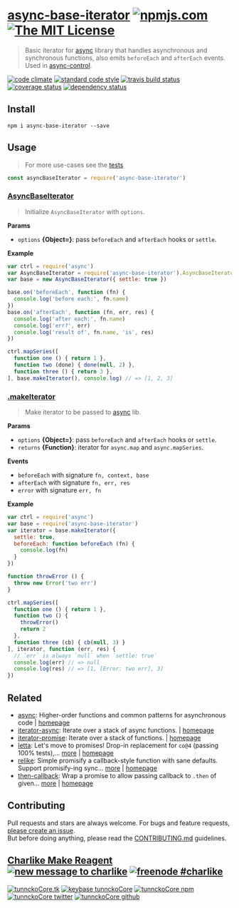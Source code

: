 # [async-base-iterator][author-www-url] [![npmjs.com][npmjs-img]][npmjs-url] [![The MIT License][license-img]][license-url] 

> Basic iterator for [async][] library that handles asynchronous and synchronous functions, also emits `beforeEach` and `afterEach` events. Used in [async-control][].

[![code climate][codeclimate-img]][codeclimate-url] [![standard code style][standard-img]][standard-url] [![travis build status][travis-img]][travis-url] [![coverage status][coveralls-img]][coveralls-url] [![dependency status][david-img]][david-url]

## Install
```
npm i async-base-iterator --save
```

## Usage
> For more use-cases see the [tests](./test.js)

```js
const asyncBaseIterator = require('async-base-iterator')
```

### [AsyncBaseIterator](index.js#L42)
> Initialize `AsyncBaseIterator` with `options`.

**Params**

* `options` **{Object=}**: pass `beforeEach` and `afterEach` hooks or `settle`.    

**Example**

```js
var ctrl = require('async')
var AsyncBaseIterator = require('async-base-iterator').AsyncBaseIterator
var base = new AsyncBaseIterator({ settle: true })

base.on('beforeEach', function (fn) {
  console.log('before each:', fn.name)
})
base.on('afterEach', function (fn, err, res) {
  console.log('after each:', fn.name)
  console.log('err?', err)
  console.log('result of', fn.name, 'is', res)
})

ctrl.mapSeries([
  function one () { return 1 },
  function two (done) { done(null, 2) },
  function three () { return 3 },
], base.makeIterator(), console.log) // => [1, 2, 3]
```

### [.makeIterator](index.js#L105)
> Make iterator to be passed to [async][] lib.

**Params**

* `options` **{Object=}**: pass `beforeEach` and `afterEach` hooks or `settle`.    
* `returns` **{Function}**: iterator for `async.map` and `async.mapSeries`.  

**Events**

* `beforeEach` with signature `fn, context, base`  
* `afterEach` with signature `fn, err, res`  
* `error` with signature `err, fn`  

**Example**

```js
var ctrl = require('async')
var base = require('async-base-iterator')
var iterator = base.makeIterator({
  settle: true,
  beforeEach: function beforeEach (fn) {
    console.log(fn)
  }
})

function throwError () {
  throw new Error('two err')
}

ctrl.mapSeries([
  function one () { return 1 },
  function two () {
    throwError()
    return 2
  },
  function three (cb) { cb(null, 3) }
], iterator, function (err, res) {
  // `err` is always `null` when `settle: true`
  console.log(err) // => null
  console.log(res) // => [1, [Error: two err], 3]
})
```

## Related
* [async](https://www.npmjs.com/package/async): Higher-order functions and common patterns for asynchronous code | [homepage](https://github.com/caolan/async)
* [iterator-async](https://www.npmjs.com/package/iterator-async): Iterate over a stack of async functions. | [homepage](https://github.com/doowb/iterator-async)
* [iterator-promise](https://www.npmjs.com/package/iterator-promise): Iterate over a stack of functions. | [homepage](https://github.com/doowb/iterator-promise)
* [letta](https://www.npmjs.com/package/letta): Let's move to promises! Drop-in replacement for `co@4` (passing 100% tests),… [more](https://www.npmjs.com/package/letta) | [homepage](https://github.com/hybridables/letta)
* [relike](https://www.npmjs.com/package/relike): Simple promisify a callback-style function with sane defaults. Support promisify-ing sync… [more](https://www.npmjs.com/package/relike) | [homepage](https://github.com/hybridables/relike)
* [then-callback](https://www.npmjs.com/package/then-callback): Wrap a promise to allow passing callback to `.then` of given… [more](https://www.npmjs.com/package/then-callback) | [homepage](https://github.com/hybridables/then-callback)

## Contributing
Pull requests and stars are always welcome. For bugs and feature requests, [please create an issue](https://github.com/tunnckoCore/async-base-iterator/issues/new).  
But before doing anything, please read the [CONTRIBUTING.md](./CONTRIBUTING.md) guidelines.

## [Charlike Make Reagent](http://j.mp/1stW47C) [![new message to charlike][new-message-img]][new-message-url] [![freenode #charlike][freenode-img]][freenode-url]

[![tunnckoCore.tk][author-www-img]][author-www-url] [![keybase tunnckoCore][keybase-img]][keybase-url] [![tunnckoCore npm][author-npm-img]][author-npm-url] [![tunnckoCore twitter][author-twitter-img]][author-twitter-url] [![tunnckoCore github][author-github-img]][author-github-url]

[async]: https://github.com/caolan/async
[async-control]: https://github.com/hybridables/async-control

[npmjs-url]: https://www.npmjs.com/package/async-base-iterator
[npmjs-img]: https://img.shields.io/npm/v/async-base-iterator.svg?label=async-base-iterator

[license-url]: https://github.com/tunnckoCore/async-base-iterator/blob/master/LICENSE
[license-img]: https://img.shields.io/badge/license-MIT-blue.svg

[codeclimate-url]: https://codeclimate.com/github/tunnckoCore/async-base-iterator
[codeclimate-img]: https://img.shields.io/codeclimate/github/tunnckoCore/async-base-iterator.svg

[travis-url]: https://travis-ci.org/tunnckoCore/async-base-iterator
[travis-img]: https://img.shields.io/travis/tunnckoCore/async-base-iterator/master.svg

[coveralls-url]: https://coveralls.io/r/tunnckoCore/async-base-iterator
[coveralls-img]: https://img.shields.io/coveralls/tunnckoCore/async-base-iterator.svg

[david-url]: https://david-dm.org/tunnckoCore/async-base-iterator
[david-img]: https://img.shields.io/david/tunnckoCore/async-base-iterator.svg

[standard-url]: https://github.com/feross/standard
[standard-img]: https://img.shields.io/badge/code%20style-standard-brightgreen.svg

[author-www-url]: http://www.tunnckocore.tk
[author-www-img]: https://img.shields.io/badge/www-tunnckocore.tk-fe7d37.svg

[keybase-url]: https://keybase.io/tunnckocore
[keybase-img]: https://img.shields.io/badge/keybase-tunnckocore-8a7967.svg

[author-npm-url]: https://www.npmjs.com/~tunnckocore
[author-npm-img]: https://img.shields.io/badge/npm-~tunnckocore-cb3837.svg

[author-twitter-url]: https://twitter.com/tunnckoCore
[author-twitter-img]: https://img.shields.io/badge/twitter-@tunnckoCore-55acee.svg

[author-github-url]: https://github.com/tunnckoCore
[author-github-img]: https://img.shields.io/badge/github-@tunnckoCore-4183c4.svg

[freenode-url]: http://webchat.freenode.net/?channels=charlike
[freenode-img]: https://img.shields.io/badge/freenode-%23charlike-5654a4.svg

[new-message-url]: https://github.com/tunnckoCore/ama
[new-message-img]: https://img.shields.io/badge/ask%20me-anything-green.svg

